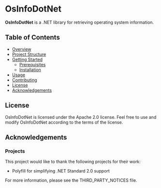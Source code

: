 # OsInfoDotNet

**OsInfoDotNet** is a .NET library for retrieving operating system information.

## Table of Contents

- [Overview](#overview)
- [Project Structure](#project-structure)
- [Getting Started](#getting-started)
  - [Prerequisites](#prerequisites)
  - [Installation](#installation)
- [Usage](#usage)
- [Contributing](#contributing)
- [License](#license)
- [Acknowledgements](#acknowledgements)

## License
OsInfoDotNet is licensed under the Apache 2.0 license. Feel free to use and modify OsInfoDotNet according to the terms of the license.

## Acknowledgements
### Projects
This project would like to thank the following projects for their work:
* Polyfill for simplifying .NET Standard 2.0 support

For more information, please see the THIRD_PARTY_NOTICES file.
